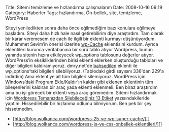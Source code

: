 Title: Sitemi temizleme ve hızlandırma çalışmalarım
Date: 2008-10-16 09:19
Category: Haberler
Tags: hızlandırma, Ön-bellek, site, temizleme, WordPress

Siteyi yeniledikten sonra daha önce eğilmediğim bazı konulara eğilmeye
başladım. Siteyi daha hızlı hale nasıl getirebilirim diye araştırdım.
Tam olarak bir karar veremesem de cach ile ilgili bir eklenti kurmayı
düşünüyordum. Muhammet Sevim’in önerisi üzerine [wp-Cache][] eklentisini
kurdum. Ayrıca eklentileri kurunca veritabanına bir sürü tablo atıyor
Wordpress, bunun yanında sitenin hızını etkileyecek wp\_options
tablosunu değerler atıyor. WordPress’in eksikliklerinden birisi eklenti
eklerken oluşturduğu tabloları ve diğer bilgileri kaldıramıyoruz.
dmry.net'de [bahsedilen][] eklenti ile wp\_options’taki bilgileri
silebiliyoruz. (Tablodaki girdi sayısını 336'dan 229'a indirdim) Ama
eklentiye ait tüm bilgileri silemiyoruz. WordPress için Windows’daki
Program Ekle/Kaldır’ın kaldırı gibi eklenen eklentinin tüm bileşenlerini
kaldıran bir araç yada eklenti eklenmeli. Ben biraz araştırdım ama bu
işi görecek bir eklenti veya araç göremedim. Sitemi hızlandırmak için
[Wordpress Temanızdan Silebileceğiniz 13 Etiket][] yazısındakileride
yaptım. Hissedilebilir bir hızlanma odlumu bilmiyorum. Ben pek bir şey
hissetmedim.

-   [http://blog.wolkanca.com/wordpress-25-ve-wp-super-cache/][]
-   [http://blog.wolkanca.com/wordpress-js-ve-css-onbellek-eklentileri/][]

</p>

  [wp-Cache]: http://wordpress.org/extend/plugins/wp-cache/
  [bahsedilen]: http://www.dmry.net/wordpress-blogunuzdaki-gereksiz-ayar-verilerini-silin
  [Wordpress Temanızdan Silebileceğiniz 13 Etiket]: http://selmankara.com/wordpress-temanizdan-silebileceginiz-13-etiket.html
  [http://blog.wolkanca.com/wordpress-25-ve-wp-super-cache/]: http://blog.wolkanca.com/wordpress-25-ve-wp-super-cache/
  [http://blog.wolkanca.com/wordpress-js-ve-css-onbellek-eklentileri/]: http://blog.wolkanca.com/wordpress-js-ve-css-onbellek-eklentileri/
